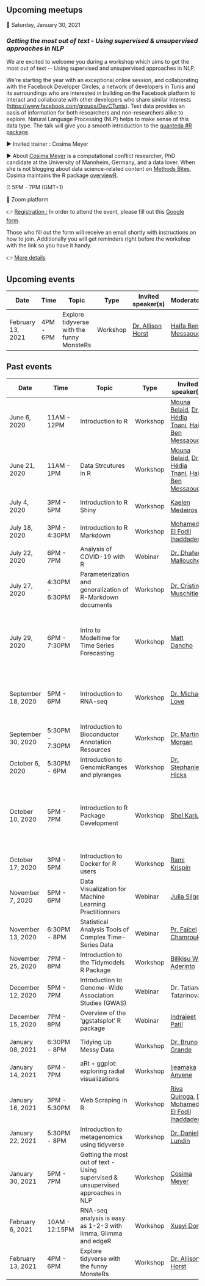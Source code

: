 ## Upcoming meetups
:date: Saturday, January 30, 2021 

### ***Getting the most out of text - Using supervised & unsupervised approaches in NLP***

We are excited to welcome you during a workshop which aims to get the most out of text -- Using supervised and unsupervised approaches in NLP.

We're starting the year with an exceptional online session, and collaborating with the Facebook Developer Circles, a network of developers in Tunis and its surroundings who are interested in building on the Facebook platform to interact and collaborate with other developers who share similar interests (https://www.facebook.com/groups/DevCTunis). Text data provides an oasis of information for both researchers and non-researchers alike to explore. Natural Language Processing (NLP) helps to make sense of this data type.
The talk will give you a smooth introduction to the [quanteda #R package](https://quanteda.io/).

▶️ Invited trainer : Cosima Meyer

▶️ About [Cosima Meyer](cosimameyer.rbind.io) is a computational conflict researcher, PhD candidate at the University of Mannheim, Germany, and a data lover.
When she is not blogging about data science-related content on [Methods Bites](https://bit.ly/methods-bites), Cosima maintains the R package [overviewR](https://bit.ly/overviewR).


:alarm_clock: 5PM - 7PM (GMT+1)

:round_pushpin: Zoom platform

:point_right: [Registration :](https://www.meetup.com/fr-FR/rladies-tunis/events/275784778/) In order to attend the event, please fill out this [Google form](https://tinyurl.com/y3a9ac3l).

Those who fill out the form will receive an email shortly with instructions on how to join. Additionally you will get reminders right before the workshop with the link so you have it handy.

:point_right: [More details](https://www.meetup.com/fr-FR/rladies-tunis/events/275784778/)

## Upcoming events

| Date  | Time  | Topic  | Type  | Invited speaker(s) | Moderator(s) | Place  | Event materials  |
|---|---|---|---|---|---|---|---|
| February 13, 2021 | 4PM - 6PM | Explore tidyverse with the funny MonsteRs | Workshop | [Dr. Allison Horst](https://www.allisonhorst.com/)| [Haifa Ben Messaoud](https://www.linkedin.com/in/haifa-ben-messaoud-74294882/) |Zoom | will be provided  
## Past events

| Date  | Time  | Topic  | Type  | Invited speaker(s) | Moderator(s) | Place  | Event materials  |
|---|---|---|---|---|---|---|---|
| June 6, 2020 | 11AM - 12PM | Introduction to R | Workshop | [Mouna Belaid](https://www.linkedin.com/in/mouna-belaid-b10300112/), [Dr. Hédia Tnani](https://github.com/htnani), [Haifa Ben Messaoud](https://www.linkedin.com/in/haifa-ben-messaoud-74294882/) | [Nermine Ben Rich](https://www.linkedin.com/in/nermine-ben-rich-844173134/) | Zoom | [Slides, recording video, code](https://github.com/rladiestunis/1st-Meetup-Workshop-materials-Introdution-to-R) |
| June 21, 2020 | 11AM - 1PM | Data Strcutures in R | Workshop | [Mouna Belaid](https://www.linkedin.com/in/mouna-belaid-b10300112/), [Dr. Hédia Tnani](https://github.com/htnani), [Haifa Ben Messaoud](https://www.linkedin.com/in/haifa-ben-messaoud-74294882/) | [Nermine Ben Rich](https://www.linkedin.com/in/nermine-ben-rich-844173134/) | Zoom | [Slides, code](https://github.com/rladiestunis/2nd-Meetup-Workshop-materials-Data-Structures-in-R) |
| July 4, 2020 | 3PM - 5PM | Introduction to R Shiny | Workshop | [Kaelen Medeiros](http://klmedeiros.com/index.html)| [Haifa Ben Messaoud](https://www.linkedin.com/in/haifa-ben-messaoud-74294882/) | Zoom | [Slides, recording video, code](https://github.com/rladiestunis/3rd-Meetup-Introduction-to-R-Shiny) |
| July 18, 2020 | 3PM - 4:30PM | Introduction to R Markdown | Workshop | [Mohamed El Fodil Ihaddaden](https://ihaddadenfodil.com/)| [Mouna Belaid](https://www.linkedin.com/in/mouna-belaid-b10300112/) | Zoom | [Slides, recording video, code](https://github.com/rladiestunis/4th-Meetup-Introduction-to-R-Markdown) |
| July 22, 2020 | 6PM - 7PM | Analysis of COVID-19 with R | Webinar | [Dr. Dhafer Mallouche](https://malouche.github.io/)| [Haifa Ben Messaoud](https://www.linkedin.com/in/haifa-ben-messaoud-74294882/) | Zoom | [Website](https://malouche.github.io/covid19data/), [Webinar recording](https://www.youtube.com/watch?v=ecbA0h7aDE0) |
| July 27, 2020 | 4:30PM - 6:30PM | Parameterization and generalization of R-Markdown documents | Workshop | [Dr. Cristina Muschitiella](https://www.linkedin.com/in/cristina-muschitiello/)| [Dr. Hédia Tnani](https://github.com/htnani) | Zoom | [Slides, recording video, code](https://github.com/rladiestunis/6th-Meetup-Parameterization-and-generalization-of-R-Markdown-documents) |
| July 29, 2020 | 6PM - 7:30PM | Intro to Modeltime for Time Series Forecasting | Workshop | [Matt Dancho](https://www.linkedin.com/in/mattdancho/)| [Chaima Boughanmi](https://www.linkedin.com/in/chaima-boughanmi-39756b168/) | Zoom | [Modeltime : The time series forecasting package for the tidymodels ecosystem](https://business-science.github.io/modeltime/) |
| September 18, 2020 | 5PM - 6PM | Introduction to RNA-seq | Workshop | [Dr. Michael Love](https://mikelove.github.io/)| [Dr. Hédia Tnani](https://github.com/htnani) | Zoom | [Slides of the talk](https://bit.ly/rnaseqPipe), [Slides about Bioconductor](https://rladiestunis-introduction2bioconductor.netlify.app/#1), [recording video](https://lnkd.in/dSmd6_w), [Chat](https://lnkd.in/dznsqCA) |
| September 30, 2020 | 5:30PM - 7:30PM | Introduction to Bioconductor Annotation Resources | Workshop | [Dr. Martin Morgan](https://github.com/mtmorgan)| [Dr. Hédia Tnani](https://github.com/htnani) | Zoom | [Recording video](https://www.youtube.com/watch?v=W9oLmOg4BsQ)
| October 6, 2020 | 5:30PM - 6PM | Introduction to GenomicRanges and plyranges | Workshop | [Dr. Stephanie Hicks](https://www.stephaniehicks.com/)| [Dr. Hédia Tnani](https://github.com/htnani) | Zoom | [Recording video](https://www.youtube.com/watch?v=TaEsonYBGlE&t=1s), [code](https://gist.github.com/stephaniehicks/7bbb1955e58de3e1f0ea1597ec833a79) |
| October 10, 2020 | 5PM - 7PM | Introduction to R Package Development | Workshop | [Shel Kariuki](https://shelkariuki.netlify.app/)| [Mouna Belaid](https://www.linkedin.com/in/mouna-belaid-b10300112/) | Zoom | [Recording video](https://www.youtube.com/watch?v=qCkwxsGZQpA), [github repository of the package we've created during the workshop](https://github.com/Shelmith-Kariuki/rAfrica), [Notes](https://drive.google.com/file/d/1qOomY5ML6jNu4DAbeqne_ySPbaC5i-pT/view?usp=sharing) |
| October 17, 2020 | 3PM - 5PM | Introduction to Docker for R users | Workshop | [Rami Krispin](https://github.com/RamiKrispin)| [Haifa Ben Messaoud](https://www.linkedin.com/in/haifa-ben-messaoud-74294882/) | Zoom | [Recording video](https://www.youtube.com/watch?v=bGwjO07DmAY&t=17s), [Code](https://github.com/RamiKrispin/R-Ladies-Tunis) |
| November 7, 2020 | 5PM - 6PM | Data Visualization for Machine Learning Practitionners | Webinar | [Julia Silge](https://juliasilge.com/)| [Mouna Belaid](https://www.linkedin.com/in/mouna-belaid-b10300112/) | Zoom | [Recording video](https://www.youtube.com/watch?v=GcYBqm86Th8), [Slides](https://drive.google.com/file/d/1wXUILFN1i-PtOsAvmc702V9UY05tLOdo/view) |
| November 13, 2020 | 6:30PM - 8PM | Statistical Analysis Tools of Complex Time-Series Data | Webinar | [Pr. Faïcel Chamroukhi](https://chamroukhi.com)|[Haifa Ben Messaoud](https://www.linkedin.com/in/haifa-ben-messaoud-74294882/) | Zoom | [Recording video](https://www.youtube.com/watch?v=w5KObYagyaM&t=561s), [Slides](https://chamroukhi.com/Talks/FChamroukhi-RLadiesTN-nov2020.pdf) |
| November 25, 2020 | 7PM - 8PM | Introduction to the Tidymodels R Package | Workshop | [Bilikisu W. Aderinto](https://www.linkedin.com/in/bilikisuaderinto/)| [Mouna Belaid](https://www.linkedin.com/in/mouna-belaid-b10300112/) | Zoom | [Recording video](https://www.youtube.com/watch?v=xgoTODyheRg&t=11s), [Demo](https://github.com/BAderinto/Tidymodels-package-in-R) |
| December 12, 2020 | 5PM - 7PM | Introduction to Genome-Wide Association Studies (GWAS) | Webinar | Dr. Tatiana Tatarinova | [Dr. Hédia Tnani](https://github.com/htnani) | Zoom | [Recording video](https://www.youtube.com/watch?v=n-sXeshyVRI), [Slides](https://drive.google.com/file/d/1dM5dZrACdk0SD9kTOzgF399sx6CjTG6X/view), [Code](https://github.com/rladiestunis/R4Bioinfo-series-workshop-Introduction-to-GWAS) |
| December 15, 2020 | 7PM - 8PM | Overview of the ‘ggstatsplot’ R package | Webinar | [Indrajeet Patil](https://www.linkedin.com/in/bilikisuaderinto/)| [Haifa Ben Messaoud](https://www.linkedin.com/in/haifa-ben-messaoud-74294882/) | Google Meet | [Recording video](https://www.youtube.com/watch?v=-Bau5f2RfPE&t=2s), [Slides](https://indrajeetpatil.github.io/ggstatsplot_slides/slides/ggstatsplot_presentation.html#1) |
| January 08, 2021 | 6:30PM - 8PM | Tidying Up Messy Data | Workshop |[Dr. Bruno Grande](https://www.linkedin.com/in/brunograndephd/) | [Kaouthar Driss](https://www.linkedin.com/in/kaouthar-driss-889756143/) | Zoom |[Recording video](https://www.youtube.com/watch?v=Frk5KUBcVds&feature=youtu.be), [Demo](https://bgrande.shinyapps.io/2021-01-08-rladies-tunis/), [Code](https://github.com/BrunoGrandePhD/2020-11-14-rladies-workshop/tree/rladies-tunis) |
| January 14, 2021 | 6PM - 7PM | aRt + ggplot: exploring radial visualizations | Workshop | [Ijeamaka Anyene](https://ijeamaka-anyene.netlify.app/) |[Vebashini Naidoo](https://www.linkedin.com/in/vebashini-naidoo-4260a96a/) |Zoom | [Recording video](https://www.youtube.com/watch?v=h0i6KAahLY8&t=1086s), [Demo](https://github.com/Ijeamakaanyene/aRt_ggplot), [Slides](https://ijeamakaanyene.github.io/aRt_ggplot/index.html#1)
| January 16, 2021 | 3PM - 5:30PM | Web Scraping in R | Workshop | [Riva Quiroga](https://rivaquiroga.cl/), [Dr. Mohamed El Fodil Ihaddaden](https://ihaddadenfodil.com/) | [Mouna Belaid](https://mounabelaid.netlify.app/) and [ESSAI Junior Entreprise team](https://www.facebook.com/Essai.Junior.Entreprise)|Zoom | will be provided  
| January 22, 2021 | 5:30PM - 8PM | Introduction to metagenomics using tidyverse | Workshop | [Dr. Daniel Lundin](https://www.su.se/profiles/dlund-1.194119)| [Dr. Hédia Tnani](https://github.com/htnani) |Zoom | will be provided
| January 30, 2021 | 5PM - 7PM | Getting the most out of text - Using supervised & unsupervised approaches in NLP | Workshop | [Cosima Meyer](https://cosimameyer.rbind.io/)| will be provided |Zoom | will be provided
| February 6, 2021 | 10AM - 12:15PM | RNA-seq analysis is easy as 1-2-3 with limma, Glimma and edgeR | Workshop | [Xueyi Dong](https://github.com/XueyiDong)| [Dr. Hédia Tnani](https://github.com/htnani) |Zoom | will be provided 
| February 13, 2021 | 4PM - 6PM | Explore tidyverse with the funny MonsteRs | Workshop | [Dr. Allison Horst](https://www.allisonhorst.com/)| [Haifa Ben Messaoud](https://www.linkedin.com/in/haifa-ben-messaoud-74294882/) |Zoom | will be provided
